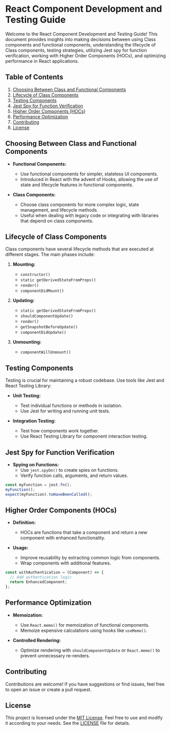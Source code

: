 # React Component Development and Testing Guide

Welcome to the React Component Development and Testing Guide! This document provides insights into making decisions between using Class components and functional components, understanding the lifecycle of Class components, testing strategies, utilizing Jest spy for function verification, working with Higher Order Components (HOCs), and optimizing performance in React applications.

## Table of Contents

1. [Choosing Between Class and Functional Components](#choosing-between-class-and-functional-components)
2. [Lifecycle of Class Components](#lifecycle-of-class-components)
3. [Testing Components](#testing-components)
4. [Jest Spy for Function Verification](#jest-spy-for-function-verification)
5. [Higher Order Components (HOCs)](#higher-order-components-hocs)
6. [Performance Optimization](#performance-optimization)
7. [Contributing](#contributing)
8. [License](#license)

## Choosing Between Class and Functional Components

- **Functional Components:**
  - Use functional components for simpler, stateless UI components.
  - Introduced in React with the advent of Hooks, allowing the use of state and lifecycle features in functional components.

- **Class Components:**
  - Choose class components for more complex logic, state management, and lifecycle methods.
  - Useful when dealing with legacy code or integrating with libraries that depend on class components.

## Lifecycle of Class Components

Class components have several lifecycle methods that are executed at different stages. The main phases include:

1. **Mounting:**
   - `constructor()`
   - `static getDerivedStateFromProps()`
   - `render()`
   - `componentDidMount()`

2. **Updating:**
   - `static getDerivedStateFromProps()`
   - `shouldComponentUpdate()`
   - `render()`
   - `getSnapshotBeforeUpdate()`
   - `componentDidUpdate()`

3. **Unmounting:**
   - `componentWillUnmount()`

## Testing Components

Testing is crucial for maintaining a robust codebase. Use tools like Jest and React Testing Library:

- **Unit Testing:**
  - Test individual functions or methods in isolation.
  - Use Jest for writing and running unit tests.

- **Integration Testing:**
  - Test how components work together.
  - Use React Testing Library for component interaction testing.

## Jest Spy for Function Verification

- **Spying on Functions:**
  - Use `jest.spyOn()` to create spies on functions.
  - Verify function calls, arguments, and return values.

```javascript
const myFunction = jest.fn();
myFunction();
expect(myFunction).toHaveBeenCalled();
```

## Higher Order Components (HOCs)

- **Definition:**
  - HOCs are functions that take a component and return a new component with enhanced functionality.

- **Usage:**
  - Improve reusability by extracting common logic from components.
  - Wrap components with additional features.

```javascript
const withAuthentication = (Component) => {
  // Add authentication logic
  return EnhancedComponent;
};
```

## Performance Optimization

- **Memoization:**
  - Use `React.memo()` for memoization of functional components.
  - Memoize expensive calculations using hooks like `useMemo()`.

- **Controlled Rendering:**
  - Optimize rendering with `shouldComponentUpdate` or `React.memo()` to prevent unnecessary re-renders.

## Contributing

Contributions are welcome! If you have suggestions or find issues, feel free to open an issue or create a pull request.

## License

This project is licensed under the [MIT License](LICENSE). Feel free to use and modify it according to your needs. See the [LICENSE](LICENSE) file for details.